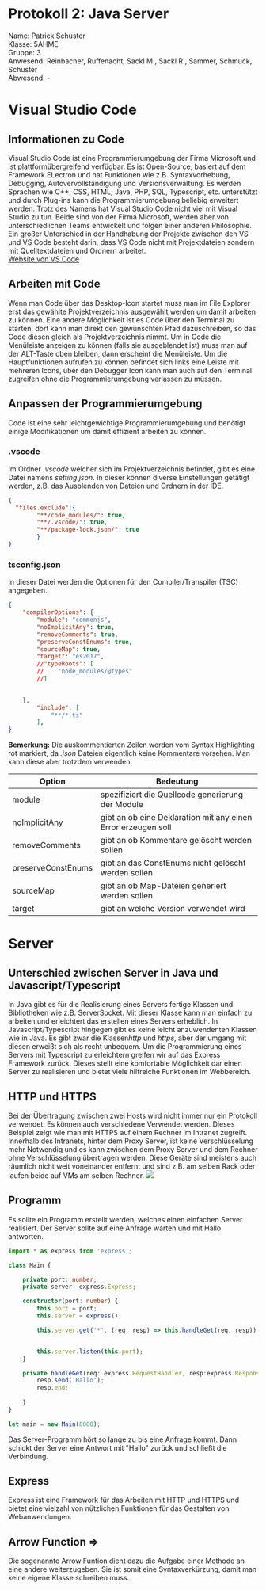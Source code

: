 # Protokoll 2: Java Server
Name: Patrick Schuster  
Klasse: 5AHME  
Gruppe: 3    
Anwesend: Reinbacher, Ruffenacht, Sackl M., Sackl R., Sammer, Schmuck, Schuster  
Abwesend: -

# Visual Studio Code
## Informationen zu Code
Visual Studio Code ist eine Programmierumgebung der Firma Microsoft und ist plattformübergreifend verfügbar. 
Es ist Open-Source, basiert auf dem Framework ELectron und hat Funktionen wie z.B. Syntaxvorhebung, Debugging, Autovervollständigung und Versionsverwaltung. 
Es werden Sprachen wie C++, CSS, HTML, Java, PHP, SQL, Typescript, etc. unterstützt und durch Plug-ins kann die Programmierumgebung beliebig erweitert werden.
Trotz des Namens hat Visual Studio Code nicht viel mit Visual Studio zu tun. Beide sind von der Firma Microsoft, 
werden aber von unterschiedlichen Teams entwickelt und folgen einer anderen Philosophie. Ein großer Unterschied in der Handhabung der Projekte
zwischen den VS und VS Code besteht darin, dass VS Code nicht mit Projektdateien sondern mit Quelltextdateien und Ordnern arbeitet.  
[Website von VS Code](https://code.visualstudio.com/)

## Arbeiten mit Code
Wenn man Code über das Desktop-Icon startet muss man im File Explorer erst das gewählte Projektverzeichnis ausgewählt werden um damit arbeiten zu können. Eine andere Möglichkeit ist es Code über den Terminal zu starten, dort kann man direkt den gewünschten Pfad dazuschreiben, so das Code diesen gleich als Projektverzeichnis nimmt.
Um in Code die Menüleiste anzeigen zu können (falls sie ausgeblendet ist) muss man auf der ALT-Taste oben bleiben, dann erscheint die Menüleiste.
Um die Hauptfunktionen aufrufen zu können befindet sich links eine Leiste mit mehreren Icons, über den Debugger Icon kann man auch auf den Terminal zugreifen ohne die Programmierumgebung verlassen zu müssen.

## Anpassen der Programmierumgebung
Code ist eine sehr leichtgewichtige Programmierumgebung und benötigt einige Modifikationen um damit effizient arbeiten zu können. 

### .vscode
Im Ordner *.vscode* welcher sich im Projektverzeichnis befindet, gibt es eine Datei namens *setting.json*.
In dieser können diverse Einstellungen getätigt werden, z.B. das Ausblenden von Dateien und Ordnern in der IDE.
```json
{
  "files.exclude":{
        "**/code_modules/": true,
        "**/.vscode/": true,
        "**/package-lock.json/": true
        }
}
```
### tsconfig.json
In dieser Datei werden die Optionen für den Compiler/Transpiler (TSC) angegeben.
```json 
{
    "compilerOptions": {
        "module": "commonjs",
        "noImplicitAny": true,
        "removeComments": true,
        "preserveConstEnums": true,
        "sourceMap": true,
        "target": "es2017",
        //"typeRoots": [
        //    "node_modules/@types"
        //]
           

    },
        "include": [
            "**/*.ts"
        ],
}  
```
**Bemerkung:** Die auskommentierten Zeilen werden vom Syntax Highlighting rot markiert, 
da *.json* Dateien eigentlich keine Kommentare vorsehen. Man kann diese aber trotzdem verwenden.

Option | Bedeutung  
---- | ---------  
module | spezifiziert die Quellcode generierung der Module  
noImplicitAny | gibt an ob eine Deklaration mit any einen Error erzeugen soll  
removeComments | gibt an ob Kommentare gelöscht werden sollen  
preserveConstEnums | gibt an das ConstEnums nicht gelöscht werden sollen 
sourceMap |   gibt an ob Map-Dateien generiert werden sollen
target | gibt an welche Version verwendet wird

# Server
## Unterschied zwischen Server in Java und Javascript/Typescript
In Java gibt es für die Realisierung eines Servers fertige Klassen und Bibliotheken wie z.B. ServerSocket. Mit dieser Klasse kann man einfach zu arbeiten und erleichtert das erstellen eines Servers erheblich.
In Javascript/Typescript hingegen gibt es keine leicht anzuwendenten Klassen wie in Java. Es gibt zwar die Klassen*http* und *https*, aber der umgang mit diesen erweißt sich als recht unbequem.
Um die Programmierung eines Servers mit Typescript zu erleichtern greifen wir auf das Express Framework zurück. Dieses stellt eine komfortable Möglichkeit dar einen Server zu realisieren und bietet viele hilfreiche Funktionen im Webbereich.
## HTTP und HTTPS
Bei der Übertragung zwischen zwei Hosts wird nicht immer nur ein Protokoll verwendet. Es können auch verschiedene Verwendet werden. 
Dieses Beispiel zeigt wie man mit HTTPS auf einem Rechner im Intranet zugreift. Innerhalb des Intranets, hinter dem Proxy Server, ist keine Verschlüsselung mehr Notwendig und es kann zwischen dem Proxy Server und dem Rechner ohne Verschlüsselung übertragen werden. Diese Geräte sind meistens auch räumlich nicht weit voneinander entfernt und sind z.B. am selben Rack oder laufen beide auf VMs am selben Rechner.
![](https://github.com/suspam14/la1/blob/master/Intranet_https.svg)
## Programm
Es sollte ein Programm erstellt werden, welches einen einfachen Server realisiert. Der Server sollte auf eine Anfrage warten und mit Hallo antworten.
```typescript  
import * as express from 'express';

class Main {

    private port: number;
    private server: express.Express;

    constructor(port: number) {
        this.port = port;
        this.server = express();

        this.server.get('*', (req, resp) => this.handleGet(req, resp));


        this.server.listen(this.port);
    }

    private handleGet(req: express.RequestHandler, resp:express.Response) {
        resp.send('Hallo');
        resp.end;
     
    }
}

let main = new Main(8080);  
```
Das Server-Programm hört so lange zu bis eine Anfrage kommt. Dann schickt der Server eine Antwort mit "Hallo" zurück und schließt die Verbindung.
## Express 
Express ist eine Framework für das Arbeiten mit HTTP und HTTPS und bietet eine vielzahl von nützlichen Funktionen für das Gestalten von Webanwendungen.
## Arrow Function =>
Die sogenannte Arrow Funtion dient dazu die Aufgabe einer Methode an eine andere weiterzugeben. Sie ist somit eine Syntaxverkürzung, damit man keine eigene Klasse schreiben muss.
